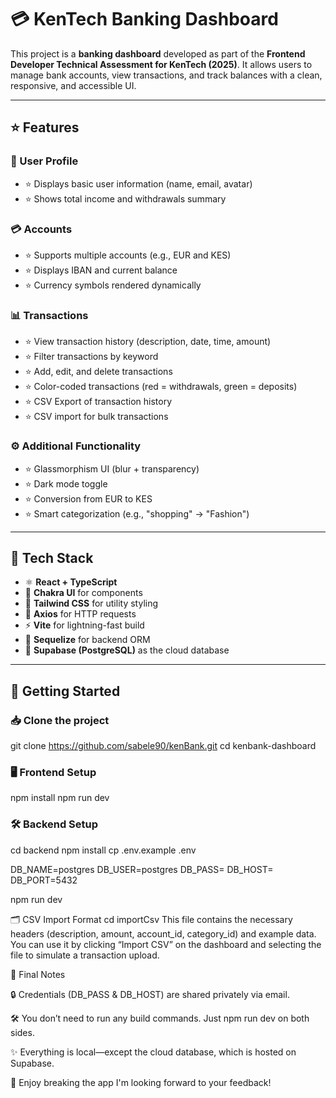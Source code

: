 # 💳 KenTech Banking Dashboard

This project is a **banking dashboard** developed as part of the **Frontend Developer Technical Assessment for KenTech (2025)**. It allows users to manage bank accounts, view transactions, and track balances with a clean, responsive, and accessible UI.

---

## ⭐ Features

### 👤 User Profile
- ⭐ Displays basic user information (name, email, avatar)
- ⭐ Shows total income and withdrawals summary

### 💳 Accounts
- ⭐ Supports multiple accounts (e.g., EUR and KES)
- ⭐ Displays IBAN and current balance
- ⭐ Currency symbols rendered dynamically

### 📊 Transactions
- ⭐ View transaction history (description, date, time, amount)
- ⭐ Filter transactions by keyword
- ⭐ Add, edit, and delete transactions
- ⭐ Color-coded transactions (red = withdrawals, green = deposits)
- ⭐ CSV Export of transaction history
- ⭐ CSV import for bulk transactions


### ⚙️ Additional Functionality
- ⭐ Glassmorphism UI (blur + transparency)
- ⭐ Dark mode toggle
- ⭐ Conversion from EUR to KES
- ⭐ Smart categorization (e.g., "shopping" → "Fashion")

---

## 🧩 Tech Stack

- ⚛️ **React + TypeScript**
- 🎨 **Chakra UI** for components
- 💨 **Tailwind CSS** for utility styling
- 📡 **Axios** for HTTP requests
- ⚡ **Vite** for lightning-fast build
- 🐘 **Sequelize** for backend ORM
- 🧠 **Supabase (PostgreSQL)** as the cloud database

---

## 🚀 Getting Started

### 📥 Clone the project

git clone https://github.com/sabele90/kenBank.git
cd kenbank-dashboard

### 🖥️ Frontend Setup
npm install
npm run dev

### 🛠️ Backend Setup
cd backend
npm install
cp .env.example .env

DB_NAME=postgres
DB_USER=postgres
DB_PASS=<provided-by-email>
DB_HOST=<provided-by-email>
DB_PORT=5432

npm run dev

🗂 CSV Import Format
cd importCsv
This file contains the necessary headers (description, amount, account_id, category_id) and example data.
You can use it by clicking “Import CSV” on the dashboard and selecting the file to simulate a transaction upload.

📌 Final Notes

🔒 Credentials (DB_PASS & DB_HOST) are shared privately via email.

🛠 You don’t need to run any build commands. Just npm run dev on both sides.

✨ Everything is local—except the cloud database, which is hosted on Supabase.

🎉 Enjoy breaking the app
I'm looking forward to your feedback!